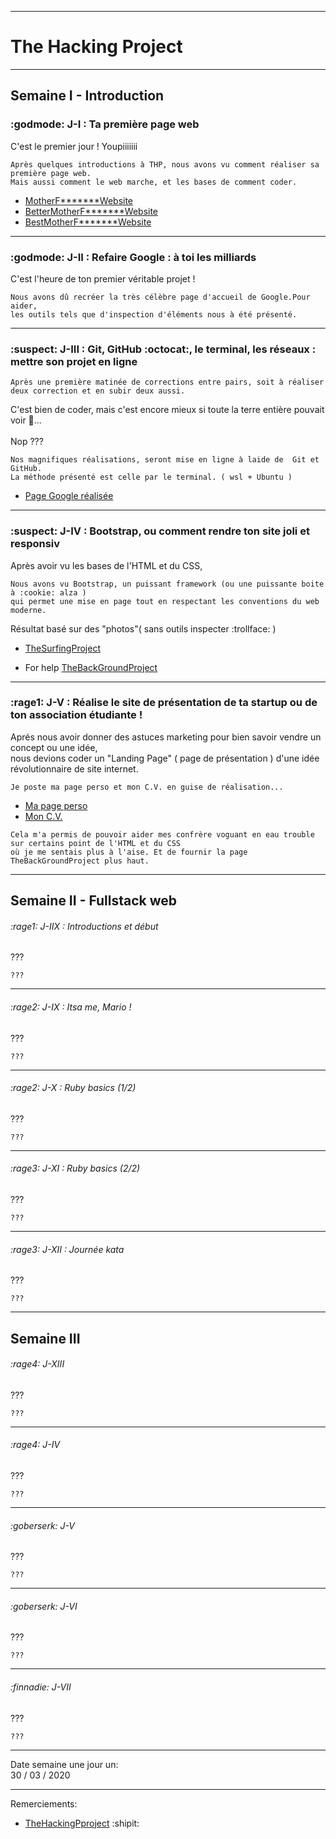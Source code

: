 -----------------------
# The Hacking Project #
-----------------------

## Semaine I - Introduction

### <span style="height:24px">:godmode: J-I : Ta première page web

C'est le premier jour ! Youpiiiiiii
```
Après quelques introductions à THP, nous avons vu comment réaliser sa première page web.
Mais aussi comment le web marche, et les bases de comment coder.
```
* [MotherF*******Website](https://jplemonias.github.io/thp/tmfp/)
* [BetterMotherF*******Website](https://jplemonias.github.io/thp/tmfp/better.html)
* [BestMotherF*******Website](https://github.com/nof4o4)
-----------------------

### :godmode: J-II : Refaire Google : à toi les milliards

C'est l'heure de ton premier véritable projet ! 

```
Nous avons dû recréer la très célèbre page d'accueil de Google.Pour aider,
les outils tels que d'inspection d'éléments nous à été présenté.
```

-----------------------

### :suspect: J-III : Git, GitHub :octocat:, le terminal, les réseaux : mettre son projet en ligne

```
Après une première matinée de corrections entre pairs, soit à réaliser deux correction et en subir deux aussi.
```

C'est bien de coder, mais c'est encore mieux si toute la terre entière pouvait voir :eyes:...<br><br>Nop ???
```
Nos magnifiques réalisations, seront mise en ligne à laide de  Git et GitHub.
La méthode présenté est celle par le terminal. ( wsl + Ubuntu )
```

* [Page Google réalisée](https://jplemonias.github.io/thp/google/)
-----------------------

### :suspect: J-IV : Bootstrap, ou comment rendre ton site joli et responsiv

Après avoir vu les bases de l'HTML et du CSS,

```
Nous avons vu Bootstrap, un puissant framework (ou une puissante boite à :cookie: alza )
qui permet une mise en page tout en respectant les conventions du web moderne.
```

Résultat basé sur des "photos"( sans outils inspecter :trollface: )

* [TheSurfingProject](https://jplemonias.github.io/thp/bootstrap/)

* For help [TheBackGroundProject](https://jplemonias.github.io/thp/bootstrap/help.html)
-----------------------

### :rage1: J-V : Réalise le site de présentation de ta startup ou de ton association étudiante !

Aprés nous avoir donner des astuces marketing pour bien savoir vendre un concept ou une idée,<br>
nous devions coder un "Landing Page" ( page de présentation ) d'une idée révolutionnaire de site internet.

```
Je poste ma page perso et mon C.V. en guise de réalisation...
```

* [Ma page perso](https://jplemonias.github.io/thp/J5/index.html)
* [Mon C.V.](https://jplemonias.github.io/thp/J5/cv.html)

```
Cela m'a permis de pouvoir aider mes confrère voguant en eau trouble sur certains point de l'HTML et du CSS
où je me sentais plus à l'aise. Et de fournir la page TheBackGroundProject plus haut.
```
----------------------


## Semaine II - Fullstack web

###### :rage1: J-IIX : Introductions et début

???

```
???
```
-----------------------

###### :rage2: J-IX : Itsa me, Mario !

???

```
???
```
-----------------------

###### :rage2: J-X : Ruby basics (1/2)

???

```
???
```
-----------------------

###### :rage3: J-XI : Ruby basics (2/2)

???

```
???
```
-----------------------

###### :rage3: J-XII : Journée kata

???

```
???
```
----------------------

## Semaine III
###### :rage4: J-XIII

???

```
???
```
-----------------------

###### :rage4: J-IV

???

```
???
```
-----------------------

###### :goberserk: J-V

???

```
???
```
-----------------------

###### :goberserk: J-VI

???

```
???
```
-----------------------

###### :finnadie: J-VII

???

```
???
```
----------------------

Date semaine une jour un:<br>
30 / 03 / 2020

-----------------------

Remerciements:

* [TheHackingPproject](https://www.thehackingproject.org/) :shipit:

